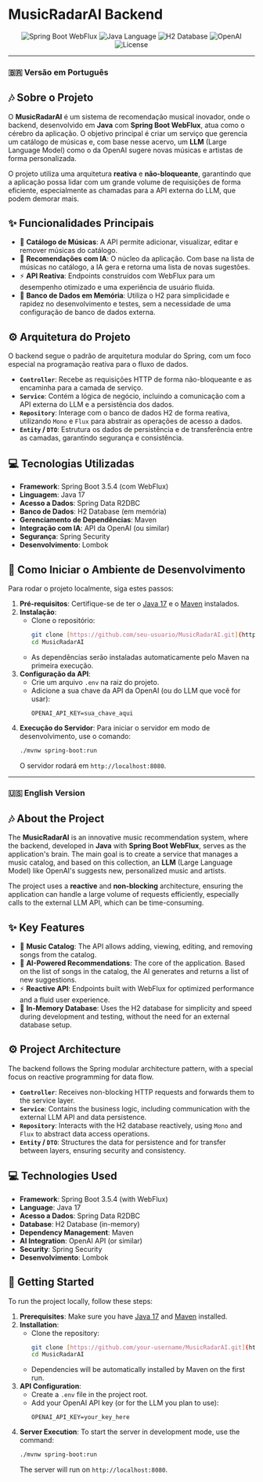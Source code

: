 # MusicRadarAI Backend

<p align="center">
  <img src="https://img.shields.io/badge/Spring_Boot-WebFlux-brightgreen?logo=spring" alt="Spring Boot WebFlux">
  <img src="https://img.shields.io/badge/Language-Java%2017-orange?logo=java&logoColor=white" alt="Java Language">
  <img src="https://img.shields.io/badge/Database-H2-000000?logo=h2&logoColor=white" alt="H2 Database">
  <img src="https://img.shields.io/badge/Powered_by-OpenAI-412991?logo=openai&logoColor=white" alt="OpenAI">
  <img src="https://img.shields.io/badge/License-MIT-success" alt="License">
</p>

---

### 🇧🇷 Versão em Português

## 🎶 Sobre o Projeto

O **MusicRadarAI** é um sistema de recomendação musical inovador, onde o backend, desenvolvido em **Java** com **Spring Boot WebFlux**, atua como o cérebro da aplicação. O objetivo principal é criar um serviço que gerencia um catálogo de músicas e, com base nesse acervo, um **LLM** (Large Language Model) como o da OpenAI sugere novas músicas e artistas de forma personalizada.

O projeto utiliza uma arquitetura **reativa** e **não-bloqueante**, garantindo que a aplicação possa lidar com um grande volume de requisições de forma eficiente, especialmente as chamadas para a API externa do LLM, que podem demorar mais.

## ✨ Funcionalidades Principais

* 🎵 **Catálogo de Músicas**: A API permite adicionar, visualizar, editar e remover músicas do catálogo.
* 🤖 **Recomendações com IA**: O núcleo da aplicação. Com base na lista de músicas no catálogo, a IA gera e retorna uma lista de novas sugestões.
* ⚡ **API Reativa**: Endpoints construídos com WebFlux para um desempenho otimizado e uma experiência de usuário fluida.
* 💾 **Banco de Dados em Memória**: Utiliza o H2 para simplicidade e rapidez no desenvolvimento e testes, sem a necessidade de uma configuração de banco de dados externa.

## ⚙️ Arquitetura do Projeto

O backend segue o padrão de arquitetura modular do Spring, com um foco especial na programação reativa para o fluxo de dados.

-   **`Controller`**: Recebe as requisições HTTP de forma não-bloqueante e as encaminha para a camada de serviço.
-   **`Service`**: Contém a lógica de negócio, incluindo a comunicação com a API externa do LLM e a persistência dos dados.
-   **`Repository`**: Interage com o banco de dados H2 de forma reativa, utilizando `Mono` e `Flux` para abstrair as operações de acesso a dados.
-   **`Entity` / `DTO`**: Estrutura os dados de persistência e de transferência entre as camadas, garantindo segurança e consistência.

## 💻 Tecnologias Utilizadas

* **Framework**: Spring Boot 3.5.4 (com WebFlux)
* **Linguagem**: Java 17
* **Acesso a Dados**: Spring Data R2DBC
* **Banco de Dados**: H2 Database (em memória)
* **Gerenciamento de Dependências**: Maven
* **Integração com IA**: API da OpenAI (ou similar)
* **Segurança**: Spring Security
* **Desenvolvimento**: Lombok

## 🚀 Como Iniciar o Ambiente de Desenvolvimento

Para rodar o projeto localmente, siga estes passos:

1.  **Pré-requisitos**: Certifique-se de ter o [Java 17](https://www.java.com/) e o [Maven](https://maven.apache.org/) instalados.
2.  **Instalação**:
    -   Clone o repositório:
        ```bash
        git clone [https://github.com/seu-usuario/MusicRadarAI.git](https://github.com/seu-usuario/MusicRadarAI.git)
        cd MusicRadarAI
        ```
    -   As dependências serão instaladas automaticamente pelo Maven na primeira execução.
3.  **Configuração da API**:
    -   Crie um arquivo `.env` na raiz do projeto.
    -   Adicione a sua chave da API da OpenAI (ou do LLM que você for usar):
        ```
        OPENAI_API_KEY=sua_chave_aqui
        ```
4.  **Execução do Servidor**: Para iniciar o servidor em modo de desenvolvimento, use o comando:
    ```bash
    ./mvnw spring-boot:run
    ```
    O servidor rodará em `http://localhost:8080`.

---

### 🇺🇸 English Version

## 🎶 About the Project

The **MusicRadarAI** is an innovative music recommendation system, where the backend, developed in **Java** with **Spring Boot WebFlux**, serves as the application's brain. The main goal is to create a service that manages a music catalog, and based on this collection, an **LLM** (Large Language Model) like OpenAI's suggests new, personalized music and artists.

The project uses a **reactive** and **non-blocking** architecture, ensuring the application can handle a large volume of requests efficiently, especially calls to the external LLM API, which can be time-consuming.

## ✨ Key Features

* 🎵 **Music Catalog**: The API allows adding, viewing, editing, and removing songs from the catalog.
* 🤖 **AI-Powered Recommendations**: The core of the application. Based on the list of songs in the catalog, the AI generates and returns a list of new suggestions.
* ⚡ **Reactive API**: Endpoints built with WebFlux for optimized performance and a fluid user experience.
* 💾 **In-Memory Database**: Uses the H2 database for simplicity and speed during development and testing, without the need for an external database setup.

## ⚙️ Project Architecture

The backend follows the Spring modular architecture pattern, with a special focus on reactive programming for data flow.

-   **`Controller`**: Receives non-blocking HTTP requests and forwards them to the service layer.
-   **`Service`**: Contains the business logic, including communication with the external LLM API and data persistence.
-   **`Repository`**: Interacts with the H2 database reactively, using `Mono` and `Flux` to abstract data access operations.
-   **`Entity` / `DTO`**: Structures the data for persistence and for transfer between layers, ensuring security and consistency.

## 💻 Technologies Used

* **Framework**: Spring Boot 3.5.4 (with WebFlux)
* **Language**: Java 17
* **Acesso a Dados**: Spring Data R2DBC
* **Database**: H2 Database (in-memory)
* **Dependency Management**: Maven
* **AI Integration**: OpenAI API (or similar)
* **Security**: Spring Security
* **Desenvolvimento**: Lombok

## 🚀 Getting Started

To run the project locally, follow these steps:

1.  **Prerequisites**: Make sure you have [Java 17](https://www.java.com/en/) and [Maven](https://maven.apache.org/) installed.
2.  **Installation**:
    -   Clone the repository:
        ```bash
        git clone [https://github.com/your-username/MusicRadarAI.git](https://github.com/your-username/MusicRadarAI.git)
        cd MusicRadarAI
        ```
    -   Dependencies will be automatically installed by Maven on the first run.
3.  **API Configuration**:
    -   Create a `.env` file in the project root.
    -   Add your OpenAI API key (or for the LLM you plan to use):
        ```
        OPENAI_API_KEY=your_key_here
        ```
4.  **Server Execution**: To start the server in development mode, use the command:
    ```bash
    ./mvnw spring-boot:run
    ```
    The server will run on `http://localhost:8080`.
